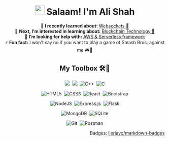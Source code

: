 <h1 align="center"><img src="https://raw.githubusercontent.com/MartinHeinz/MartinHeinz/master/wave.gif" width="30px"> Salaam! I'm Ali Shah</h1>

<p align="center">
  🔭 <strong>I recently learned about:</strong> <a href="https://github.com/shah-a/bew2.1-03-make-chat">Websockets 🔌</a><br />
  🌱 <strong>Next, I'm interested in learning about:</strong> <a
    href="https://make-school-courses.github.io/BEW-2.4-Decentralized-Apps-Distributed-Protocols/#/">Blockchain
    Technology 🔐</a><br />
  🤝 <strong>I’m looking for help with:</strong> <a href="https://www.serverless.com/">AWS & Serverless framework</a><br />
  ⚡ <strong>Fun fact:</strong> I won't say no if you want to play a game of Smash Bros. against me 🎮👀<br />
</p>

<h2 align="center">My Toolbox 🛠🧰</h2>

<p align="center">
  <img src="https://img.shields.io/badge/python%20-%2314354C.svg?&style=for-the-badge&logo=python&logoColor=white" />&nbsp;
  <img src="https://img.shields.io/badge/JavaScript-F7DF1E?style=for-the-badge&logo=javascript&logoColor=black" />&nbsp;
  <img alt="C++" src="https://img.shields.io/badge/c++-%2300599C.svg?&style=for-the-badge&logo=c%2B%2B&ogoColor=white" />&nbsp;
  <img alt="C" src="https://img.shields.io/badge/c-%2300599C.svg?&style=for-the-badge&logo=c&logoColor=white" />
</p>

<p align="center">
  <img alt="HTML5" src="https://img.shields.io/badge/html5-%23E34F26.svg?&style=for-the-badge&logo=html5&logoColor=white" />&nbsp;
  <img alt="CSS3" src="https://img.shields.io/badge/css3-%231572B6.svg?&style=for-the-badge&logo=css3&logoColor=white" />&nbsp;
  <img alt="React" src="https://img.shields.io/badge/react-%2320232a.svg?&style=for-the-badge&logo=react&logoColor=%2361DAFB" />&nbsp;
  <img alt="Bootstrap" src="https://img.shields.io/badge/bootstrap-%23563D7C.svg?&style=for-the-badge&logo=bootstrap&logoColor=white" />
</p>

<p align="center">
  <img alt="NodeJS" src="https://img.shields.io/badge/node.js-%2343853D.svg?&style=for-the-badge&logo=node.js&logoColor=white" />&nbsp;
  <img alt="Express.js" src="https://img.shields.io/badge/express.js-%23404d59.svg?&style=for-the-badge" />&nbsp;
  <img alt="Flask" src="https://img.shields.io/badge/flask-%23000.svg?&style=for-the-badge&logo=flask&logoColor=white" />
</p>

<p align="center">
  <img alt="MongoDB" src="https://img.shields.io/badge/MongoDB-%234ea94b.svg?&style=for-the-badge&logo=mongodb&logoColor=white" />&nbsp;
  <img alt="SQLite" src="https://img.shields.io/badge/sqlite-%2307405e.svg?&style=for-the-badge&logo=sqlite&logoColor=white" />
</p>

<p align="center">
  <img alt="Git" src="https://img.shields.io/badge/git-%23F05033.svg?&style=for-the-badge&logo=git&logoColor=white" />&nbsp;
  <img alt="Postman" src="https://img.shields.io/badge/Postman-FF6C37?style=for-the-badge&logo=postman&logoColor=red" />
</p>

<p align="right">Badges: <a href="https://github.com/Ileriayo/markdown-badges">Ileriayo/markdown-badges</a></p>
